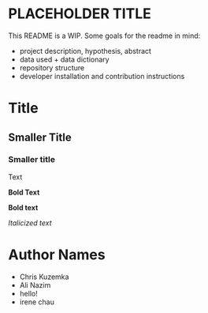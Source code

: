 # PLACEHOLDER TITLE

This README is a WIP. Some goals for the readme in mind:

- project description, hypothesis, abstract
- data used + data dictionary
- repository structure
- developer installation and contribution instructions



# Title

## Smaller Title

### Smaller title

Text

**Bold Text**

__Bold text__

*Italicized text*

# Author Names

- Chris Kuzemka
- Ali Nazim 
- hello!
- irene chau 
